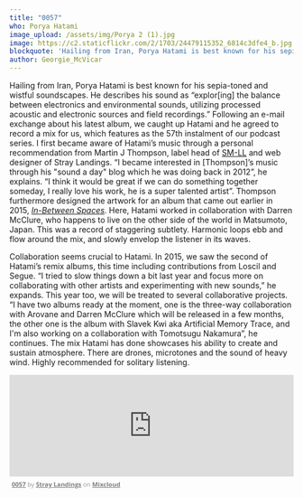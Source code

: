 ```yaml
---
title: "0057"
who: Porya Hatami
image_upload: /assets/img/Porya 2 (1).jpg
image: https://c2.staticflickr.com/2/1703/24479115352_6814c3dfe4_b.jpg
blockquote: 'Hailing from Iran, Porya Hatami is best known for his sepia toned and wistful soundscapes. He describes his sound as “explor[ing] the balance between electronics and environmental sounds, utilizing processed acoustic and electronic sources and field recordings.”'
author: Georgie_McVicar
---
```

Hailing from Iran, Porya Hatami is best known for his sepia-toned and wistful soundscapes. He describes his sound as “explor[ing] the balance between electronics and environmental sounds, utilizing processed acoustic and electronic sources and field recordings.” Following an e-mail exchange about his latest album, we caught up Hatami and he agreed to record a mix for us, which features as the 57th instalment of our podcast series. I first became aware of Hatami’s music through a personal recommendation from Martin J Thompson, label head of [SM-LL](https://sm-ll.bandcamp.com) and web designer of Stray Landings. “I became interested in [Thompson]’s music through his "sound a day" blog which he was doing back in 2012”, he explains. “I think it would be great if we can do something together someday, I really love his work, he is a super talented artist”. Thompson furthermore designed the artwork for an album that came out earlier in 2015, [_In-Between Spaces_](http://straylandings.co.uk/reviews/in-between-spaces). Here, Hatami worked in collaboration with Darren McClure, who happens to live on the other side of the world in Matsumoto, Japan. This was a record of staggering subtlety. Harmonic loops ebb and flow around the mix, and slowly envelop the listener in its waves. 

Collaboration seems crucial to Hatami. In 2015, we saw the second of Hatami’s remix albums, this time including contributions from Loscil and Segue. “I tried to slow things down a bit last year and focus more on collaborating with other artists and experimenting with new sounds,” he expands. This year too, we will be treated to several collaborative projects. “I have two albums ready at the moment, one is the three-way collaboration with Arovane and Darren McClure which will be released in a few months, the other one is the album with Slavek Kwi aka Artificial Memory Trace, and I'm also working on a collaboration with Tomotsugu Nakamura”, he continues. The mix Hatami has done showcases his ability to create and sustain atmosphere. There are drones, microtones and the sound of heavy wind. Highly recommended for solitary listening. 

<iframe width="100%" height="180" src="https://www.mixcloud.com/widget/iframe/?embed_type=widget_standard&embed_uuid=edec87f8-044c-4263-bab4-959481ebf145&feed=https%3A%2F%2Fwww.mixcloud.com%2Fstraylandings%2F0057%2F&hide_tracklist=1&replace=0" frameborder="0"></iframe><div style="clear: both; height: 3px; width: auto;"></div><p style="display: block; font-size: 11px; font-family: 'Open Sans', Helvetica, Arial, sans-serif; margin: 0px; padding: 3px 4px; color: rgb(153, 153, 153); width: auto;"><a href="https://www.mixcloud.com/straylandings/0057/?utm_source=widget&utm_medium=web&utm_campaign=base_links&utm_term=resource_link" target="_blank" style="color:#808080; font-weight:bold;">0057</a><span> by </span><a href="https://www.mixcloud.com/straylandings/?utm_source=widget&utm_medium=web&utm_campaign=base_links&utm_term=profile_link" target="_blank" style="color:#808080; font-weight:bold;">Stray Landings</a><span> on </span><a href="https://www.mixcloud.com/?utm_source=widget&utm_medium=web&utm_campaign=base_links&utm_term=homepage_link" target="_blank" style="color:#808080; font-weight:bold;"> Mixcloud</a></p><div style="clear: both; height: 3px; width: auto;"></div>
